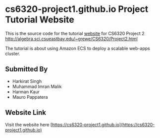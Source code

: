 # cs6320-project1.github.io Project Tutorial Website

This is the source code for the tutorial [website](https://cs6320-project1.github.io) for CS6320 Project 2 http://algebra.sci.csueastbay.edu/~grewe/CS6320/Project2.html 

The tutorial is about using Amazon ECS to deploy a scalable web-apps cluster.

## Submitted By
* Harkirat Singh
* Muhammad Imran Malik
* Harman Kaur
* Mauro Pappatera

## Website Link
 Visit the website here [https://cs6320-project1.github.io](https://cs6320-project1.github.io)
